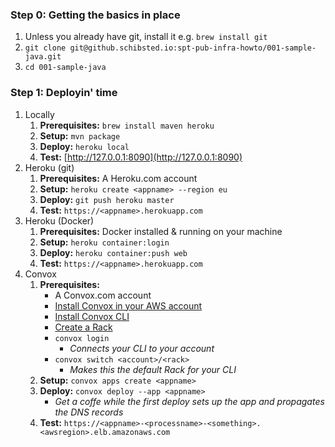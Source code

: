 ### Step 0: Getting the basics in place

1. Unless you already have git, install it e.g. `brew install git`
2. `git clone git@github.schibsted.io:spt-pub-infra-howto/001-sample-java.git`
3. `cd 001-sample-java`

### Step 1: Deployin' time

1. Locally
   1. **Prerequisites:** `brew install maven heroku`
   2. **Setup:** `mvn package`
   3. **Deploy:** `heroku local`
   4. **Test:** [http://127.0.0.1:8090](http://127.0.0.1:8090)
2. Heroku (git)
   1. **Prerequisites:** A Heroku.com account
   2. **Setup:** `heroku create <appname> --region eu`
   3. **Deploy:** `git push heroku master`
   4. **Test:** `https://<appname>.herokuapp.com`
3. Heroku (Docker)
   1. **Prerequisites:** Docker installed & running on your machine
   2. **Setup:** `heroku container:login`
   3. **Deploy:** `heroku container:push web`
   4. **Test:** `https://<appname>.herokuapp.com`
4. Convox
   1. **Prerequisites:**
      * A Convox.com account
      * [Install Convox in your AWS account](https://convox.com/docs/installing-a-rack/)
      * [Install Convox CLI](https://convox.com/docs/installation/)
      * [Create a Rack](https://convox.com/docs/installing-a-rack/)
      * `convox login`
         * _Connects your CLI to your account_
      * `convox switch <account>/<rack>`
         * _Makes this the default Rack for your CLI_
   2. **Setup:** `convox apps create <appname>`
   3. **Deploy:** `convox deploy --app <appname>`
      * _Get a coffe while the first deploy sets up the app and propagates the DNS records_
   4. **Test:** `https://<appname>-<processname>-<something>.<awsregion>.elb.amazonaws.com`
